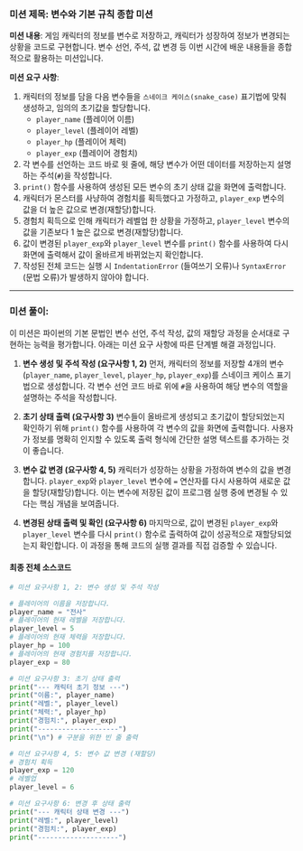 ### **미션 제목**: 변수와 기본 규칙 종합 미션

**미션 내용**:
게임 캐릭터의 정보를 변수로 저장하고, 캐릭터가 성장하여 정보가 변경되는 상황을 코드로 구현합니다. 변수 선언, 주석, 값 변경 등 이번 시간에 배운 내용들을 종합적으로 활용하는 미션입니다.

**미션 요구 사항**:
1.  캐릭터의 정보를 담을 다음 변수들을 `스네이크 케이스(snake_case)` 표기법에 맞춰 생성하고, 임의의 초기값을 할당합니다.
    *   `player_name` (플레이어 이름)
    *   `player_level` (플레이어 레벨)
    *   `player_hp` (플레이어 체력)
    *   `player_exp` (플레이어 경험치)
2.  각 변수를 선언하는 코드 바로 윗 줄에, 해당 변수가 어떤 데이터를 저장하는지 설명하는 주석(`#`)을 작성합니다.
3.  `print()` 함수를 사용하여 생성된 모든 변수의 초기 상태 값을 화면에 출력합니다.
4.  캐릭터가 몬스터를 사냥하여 경험치를 획득했다고 가정하고, `player_exp` 변수의 값을 더 높은 값으로 변경(재할당)합니다.
5.  경험치 획득으로 인해 캐릭터가 레벨업 한 상황을 가정하고, `player_level` 변수의 값을 기존보다 1 높은 값으로 변경(재할당)합니다.
6.  값이 변경된 `player_exp`와 `player_level` 변수를 `print()` 함수를 사용하여 다시 화면에 출력해서 값이 올바르게 바뀌었는지 확인합니다.
7.  작성된 전체 코드는 실행 시 `IndentationError` (들여쓰기 오류)나 `SyntaxError` (문법 오류)가 발생하지 않아야 합니다.

---

### **미션 풀이**:

이 미션은 파이썬의 기본 문법인 변수 선언, 주석 작성, 값의 재할당 과정을 순서대로 구현하는 능력을 평가합니다. 아래는 미션 요구 사항에 따른 단계별 해결 과정입니다.

1.  **변수 생성 및 주석 작성 (요구사항 1, 2)**
    먼저, 캐릭터의 정보를 저장할 4개의 변수(`player_name`, `player_level`, `player_hp`, `player_exp`)를 스네이크 케이스 표기법으로 생성합니다. 각 변수 선언 코드 바로 위에 `#`을 사용하여 해당 변수의 역할을 설명하는 주석을 작성합니다.

2.  **초기 상태 출력 (요구사항 3)**
    변수들이 올바르게 생성되고 초기값이 할당되었는지 확인하기 위해 `print()` 함수를 사용하여 각 변수의 값을 화면에 출력합니다. 사용자가 정보를 명확히 인지할 수 있도록 출력 형식에 간단한 설명 텍스트를 추가하는 것이 좋습니다.

3.  **변수 값 변경 (요구사항 4, 5)**
    캐릭터가 성장하는 상황을 가정하여 변수의 값을 변경합니다. `player_exp`와 `player_level` 변수에 `=` 연산자를 다시 사용하여 새로운 값을 할당(재할당)합니다. 이는 변수에 저장된 값이 프로그램 실행 중에 변경될 수 있다는 핵심 개념을 보여줍니다.

4.  **변경된 상태 출력 및 확인 (요구사항 6)**
    마지막으로, 값이 변경된 `player_exp`와 `player_level` 변수를 다시 `print()` 함수로 출력하여 값이 성공적으로 재할당되었는지 확인합니다. 이 과정을 통해 코드의 실행 결과를 직접 검증할 수 있습니다.

#### **최종 전체 소스코드**
```python
# 미션 요구사항 1, 2: 변수 생성 및 주석 작성

# 플레이어의 이름을 저장합니다.
player_name = "전사"
# 플레이어의 현재 레벨을 저장합니다.
player_level = 5
# 플레이어의 현재 체력을 저장합니다.
player_hp = 100
# 플레이어의 현재 경험치를 저장합니다.
player_exp = 80

# 미션 요구사항 3: 초기 상태 출력
print("--- 캐릭터 초기 정보 ---")
print("이름:", player_name)
print("레벨:", player_level)
print("체력:", player_hp)
print("경험치:", player_exp)
print("--------------------")
print("\n") # 구분을 위한 빈 줄 출력

# 미션 요구사항 4, 5: 변수 값 변경 (재할당)
# 경험치 획득
player_exp = 120
# 레벨업
player_level = 6

# 미션 요구사항 6: 변경 후 상태 출력
print("--- 캐릭터 상태 변경 ---")
print("레벨:", player_level)
print("경험치:", player_exp)
print("--------------------")
```